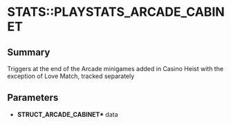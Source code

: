 # STATS::PLAYSTATS_ARCADE_CABINET

## Summary
Triggers at the end of the Arcade minigames added in Casino Heist with the exception of Love Match, tracked separately

## Parameters
* **STRUCT_ARCADE_CABINET\*** data